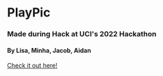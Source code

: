 # PlayPic

### Made during Hack at UCI's 2022 Hackathon
#### By Lisa, Minha, Jacob, Aidan


<a href="https://en.wikipedia.org/wiki/Poo" target="_blank">Check it out here!</a>

<!---
change the hyperlink URL
-->
